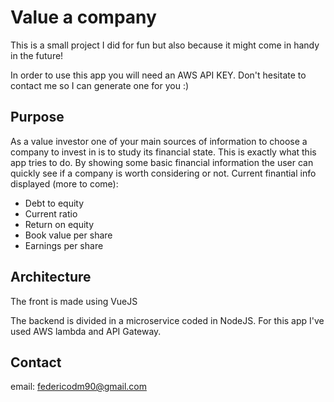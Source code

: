 # Value a company

This is a small project I did for fun but also because it might come in handy in the future!

In order to use this app you will need an AWS API KEY. Don't hesitate to contact me so I can generate one for you :)

## Purpose

As a value investor one of your main sources of information to choose a company to invest in is to study its financial state.
This is exactly what this app tries to do. By showing some basic financial information the user can quickly see if a company is worth considering or not.
Current finantial info displayed (more to come):
- Debt to equity
- Current ratio
- Return on equity
- Book value per share
- Earnings per share

## Architecture

The front is made using VueJS

The backend is divided in a microservice coded in NodeJS. For this app I've used AWS lambda and API Gateway.

## Contact

email: federicodm90@gmail.com
